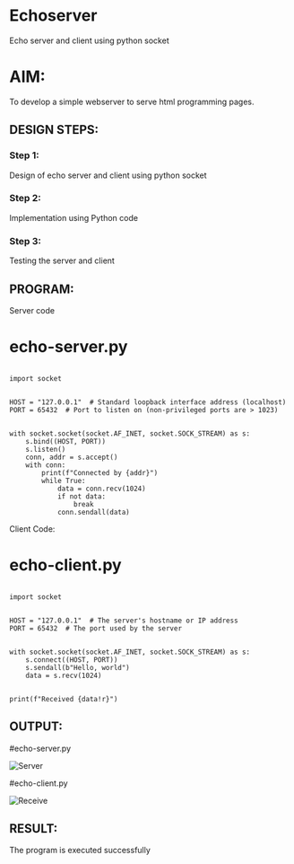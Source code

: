 # Echoserver
Echo server and client using python socket

# AIM:

To develop a simple webserver to serve html programming pages.

## DESIGN STEPS:

### Step 1:

Design of echo server and client using python socket

### Step 2:

Implementation using Python code

### Step 3:

Testing the server and client 

## PROGRAM:

Server code


# echo-server.py
```

import socket


HOST = "127.0.0.1"  # Standard loopback interface address (localhost)
PORT = 65432  # Port to listen on (non-privileged ports are > 1023)


with socket.socket(socket.AF_INET, socket.SOCK_STREAM) as s:
    s.bind((HOST, PORT))
    s.listen()
    conn, addr = s.accept()
    with conn:
        print(f"Connected by {addr}")
        while True:
            data = conn.recv(1024)
            if not data:
                break
            conn.sendall(data)
```

Client Code:
# echo-client.py
```

import socket


HOST = "127.0.0.1"  # The server's hostname or IP address
PORT = 65432  # The port used by the server


with socket.socket(socket.AF_INET, socket.SOCK_STREAM) as s:
    s.connect((HOST, PORT))
    s.sendall(b"Hello, world")
    data = s.recv(1024)


print(f"Received {data!r}")
```


## OUTPUT:
#echo-server.py

![Server](https://github.com/Vasanthpushpa/Echoserver/assets/119291100/b5e2751e-9f15-4e85-9400-939293d636ea)


#echo-client.py


![Receive](https://github.com/Vasanthpushpa/Echoserver/assets/119291100/48900796-14b5-411e-9519-6662840ddae4)


## RESULT:
The program is executed successfully
